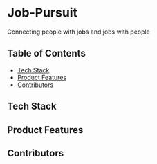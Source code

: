 # Job-Pursuit
Connecting people with jobs and jobs with people

## Table of Contents
- [Tech Stack](#tech-stack)
- [Product Features](#product-features)
- [Contributors](#contributors)

## Tech Stack


## Product Features


## Contributors
